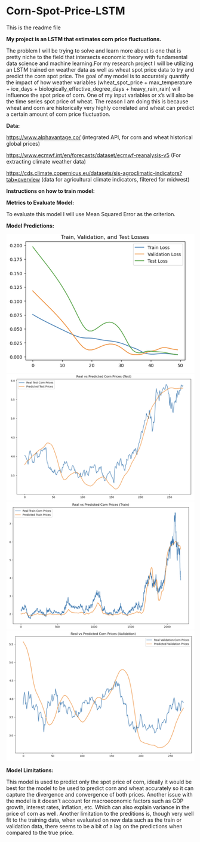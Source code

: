 # Corn-Spot-Price-LSTM


This is the readme file


**My project is an LSTM that estimates corn price fluctuations.**

The problem I will be trying to solve and learn more about is one that is pretty niche to the field that intersects economic theory with fundamental data 
science and machine learning.For my research project I will be utilizing an LSTM trained on weather data as well as wheat spot price data to try and predict the 
corn spot price. The goal of my model is to accurately quantify the impact of how weather variables (wheat_spot_price + max_temperature + ice_days + 
biologically_effective_degree_days + heavy_rain_rain) will influence the spot price of corn. One of my input variables or x’s will also be the
time series spot price of wheat. The reason I am doing this is because wheat and corn are historically very highly correlated and wheat 
can predict a certain amount of corn price fluctuation.


**Data:**

https://www.alphavantage.co/ (integrated API, for corn and wheat historical global prices)

https://www.ecmwf.int/en/forecasts/dataset/ecmwf-reanalysis-v5 (For extracting climate weather data)

https://cds.climate.copernicus.eu/datasets/sis-agroclimatic-indicators?tab=overview (data for agricultural climate indicators, filtered for midwest)

**Instructions on how to train model:**


**Metrics to Evaluate Model:**

To evaluate this model I will use Mean Squared Error as the criterion.


**Model Predictions:**

![Results](/results4.png)
![Results](/results1.png)
![Results](/results2.png)
![Results](/results3.png)

**Model Limitations:**

This model is used to predict only the spot price of corn, ideally it would be best for the model to be used to predict corn and wheat accurately so it can capture the
divergence and convergence of both prices. Another issue with the model is it doesn't account for macroeconomic factors such as GDP growth, interest rates, inflation, etc.
Which can also explain variance in the price of corn as well. Another limitation to the preditions is, though very well fit to the training data, when evaluated on new data
such as the train or validation data, there seems to be a bit of a lag on the predictions when compared to the true price.







